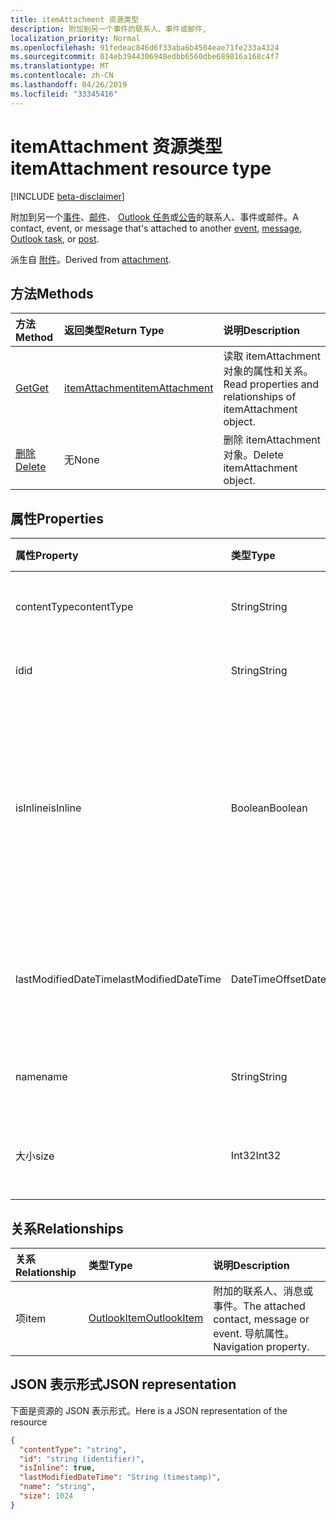 ```yaml
---
title: itemAttachment 资源类型
description: 附加到另一个事件的联系人、事件或邮件,
localization_priority: Normal
ms.openlocfilehash: 91fedeac846d6f33aba6b4504eae71fe233a4324
ms.sourcegitcommit: 014eb3944306948edbb6560dbe689816a168c4f7
ms.translationtype: MT
ms.contentlocale: zh-CN
ms.lasthandoff: 04/26/2019
ms.locfileid: "33345416"
---
```

# <a name="itemattachment-resource-type"></a><span data-ttu-id="09c77-103">itemAttachment 资源类型</span><span class="sxs-lookup"><span data-stu-id="09c77-103">itemAttachment resource type</span></span>

[!INCLUDE [beta-disclaimer](../../includes/beta-disclaimer.md)]

<span data-ttu-id="09c77-104">附加到另一个[事件](../resources/event.md)、[邮件](../resources/message.md)、 [Outlook 任务](../resources/outlooktask.md)或[公告](../resources/post.md)的联系人、事件或邮件。</span><span class="sxs-lookup"><span data-stu-id="09c77-104">A contact, event, or message that's attached to another [event](../resources/event.md), [message](../resources/message.md), [Outlook task](../resources/outlooktask.md), or [post](../resources/post.md).</span></span>  

<span data-ttu-id="09c77-105">派生自 [附件](attachment.md)。</span><span class="sxs-lookup"><span data-stu-id="09c77-105">Derived from [attachment](attachment.md).</span></span>

## <a name="methods"></a><span data-ttu-id="09c77-106">方法</span><span class="sxs-lookup"><span data-stu-id="09c77-106">Methods</span></span>

| <span data-ttu-id="09c77-107">方法</span><span class="sxs-lookup"><span data-stu-id="09c77-107">Method</span></span>       | <span data-ttu-id="09c77-108">返回类型</span><span class="sxs-lookup"><span data-stu-id="09c77-108">Return Type</span></span>  |<span data-ttu-id="09c77-109">说明</span><span class="sxs-lookup"><span data-stu-id="09c77-109">Description</span></span>|
|:---------------|:--------|:----------|
|[<span data-ttu-id="09c77-110">Get</span><span class="sxs-lookup"><span data-stu-id="09c77-110">Get</span></span>](../api/attachment-get.md) | [<span data-ttu-id="09c77-111">itemAttachment</span><span class="sxs-lookup"><span data-stu-id="09c77-111">itemAttachment</span></span>](itemattachment.md) |<span data-ttu-id="09c77-112">读取 itemAttachment 对象的属性和关系。</span><span class="sxs-lookup"><span data-stu-id="09c77-112">Read properties and relationships of itemAttachment object.</span></span>|
|[<span data-ttu-id="09c77-113">删除</span><span class="sxs-lookup"><span data-stu-id="09c77-113">Delete</span></span>](../api/attachment-delete.md) | <span data-ttu-id="09c77-114">无</span><span class="sxs-lookup"><span data-stu-id="09c77-114">None</span></span> |<span data-ttu-id="09c77-115">删除 itemAttachment 对象。</span><span class="sxs-lookup"><span data-stu-id="09c77-115">Delete itemAttachment object.</span></span> |

## <a name="properties"></a><span data-ttu-id="09c77-116">属性</span><span class="sxs-lookup"><span data-stu-id="09c77-116">Properties</span></span>
| <span data-ttu-id="09c77-117">属性</span><span class="sxs-lookup"><span data-stu-id="09c77-117">Property</span></span>     | <span data-ttu-id="09c77-118">类型</span><span class="sxs-lookup"><span data-stu-id="09c77-118">Type</span></span>   |<span data-ttu-id="09c77-119">说明</span><span class="sxs-lookup"><span data-stu-id="09c77-119">Description</span></span>|
|:---------------|:--------|:----------|
|<span data-ttu-id="09c77-120">contentType</span><span class="sxs-lookup"><span data-stu-id="09c77-120">contentType</span></span>|<span data-ttu-id="09c77-121">String</span><span class="sxs-lookup"><span data-stu-id="09c77-121">String</span></span>|<span data-ttu-id="09c77-122">附件的内容类型。</span><span class="sxs-lookup"><span data-stu-id="09c77-122">The content type of the attachment.</span></span>|
|<span data-ttu-id="09c77-123">id</span><span class="sxs-lookup"><span data-stu-id="09c77-123">id</span></span>|<span data-ttu-id="09c77-124">String</span><span class="sxs-lookup"><span data-stu-id="09c77-124">String</span></span>| <span data-ttu-id="09c77-125">附件 ID。</span><span class="sxs-lookup"><span data-stu-id="09c77-125">The attachment ID.</span></span>|
|<span data-ttu-id="09c77-126">isInline</span><span class="sxs-lookup"><span data-stu-id="09c77-126">isInline</span></span>|<span data-ttu-id="09c77-127">Boolean</span><span class="sxs-lookup"><span data-stu-id="09c77-127">Boolean</span></span>|<span data-ttu-id="09c77-128">如果附件是内联的（例如嵌入到项目正文中的图像），请设置为 true。</span><span class="sxs-lookup"><span data-stu-id="09c77-128">Set to true if the attachment is inline, such as an embedded image within the body of the item.</span></span>|
|<span data-ttu-id="09c77-129">lastModifiedDateTime</span><span class="sxs-lookup"><span data-stu-id="09c77-129">lastModifiedDateTime</span></span>|<span data-ttu-id="09c77-130">DateTimeOffset</span><span class="sxs-lookup"><span data-stu-id="09c77-130">DateTimeOffset</span></span>|<span data-ttu-id="09c77-131">上次修改附件的时间和日期。</span><span class="sxs-lookup"><span data-stu-id="09c77-131">The last time and date that the attachment was modified.</span></span>|
|<span data-ttu-id="09c77-132">name</span><span class="sxs-lookup"><span data-stu-id="09c77-132">name</span></span>|<span data-ttu-id="09c77-133">String</span><span class="sxs-lookup"><span data-stu-id="09c77-133">String</span></span>|<span data-ttu-id="09c77-134">附件的显示名称。</span><span class="sxs-lookup"><span data-stu-id="09c77-134">The display name of the attachment.</span></span>|
|<span data-ttu-id="09c77-135">大小</span><span class="sxs-lookup"><span data-stu-id="09c77-135">size</span></span>|<span data-ttu-id="09c77-136">Int32</span><span class="sxs-lookup"><span data-stu-id="09c77-136">Int32</span></span>|<span data-ttu-id="09c77-137">附件大小，以字节为单位。</span><span class="sxs-lookup"><span data-stu-id="09c77-137">The size in bytes of the attachment.</span></span>|

## <a name="relationships"></a><span data-ttu-id="09c77-138">关系</span><span class="sxs-lookup"><span data-stu-id="09c77-138">Relationships</span></span>
| <span data-ttu-id="09c77-139">关系</span><span class="sxs-lookup"><span data-stu-id="09c77-139">Relationship</span></span> | <span data-ttu-id="09c77-140">类型</span><span class="sxs-lookup"><span data-stu-id="09c77-140">Type</span></span>   |<span data-ttu-id="09c77-141">说明</span><span class="sxs-lookup"><span data-stu-id="09c77-141">Description</span></span>|
|:---------------|:--------|:----------|
|<span data-ttu-id="09c77-142">项</span><span class="sxs-lookup"><span data-stu-id="09c77-142">item</span></span>|[<span data-ttu-id="09c77-143">OutlookItem</span><span class="sxs-lookup"><span data-stu-id="09c77-143">OutlookItem</span></span>](outlookitem.md)|<span data-ttu-id="09c77-144">附加的联系人、消息或事件。</span><span class="sxs-lookup"><span data-stu-id="09c77-144">The attached contact, message or event.</span></span> <span data-ttu-id="09c77-145">导航属性。</span><span class="sxs-lookup"><span data-stu-id="09c77-145">Navigation property.</span></span>|

## <a name="json-representation"></a><span data-ttu-id="09c77-146">JSON 表示形式</span><span class="sxs-lookup"><span data-stu-id="09c77-146">JSON representation</span></span>

<span data-ttu-id="09c77-147">下面是资源的 JSON 表示形式。</span><span class="sxs-lookup"><span data-stu-id="09c77-147">Here is a JSON representation of the resource</span></span>

<!-- {
  "blockType": "resource",
  "keyProperty":"id",
  "optionalProperties": [
    "item"
  ],
  "@odata.type": "microsoft.graph.itemAttachment"
}-->

```json
{
  "contentType": "string",
  "id": "string (identifier)",
  "isInline": true,
  "lastModifiedDateTime": "String (timestamp)",
  "name": "string",
  "size": 1024
}

```
<!-- uuid: 8fcb5dbc-d5aa-4681-8e31-b001d5168d79
2015-10-25 14:57:30 UTC -->
<!--
{
  "type": "#page.annotation",
  "description": "itemAttachment resource",
  "keywords": "",
  "section": "documentation",
  "tocPath": "",
  "suppressions": []
}
-->
